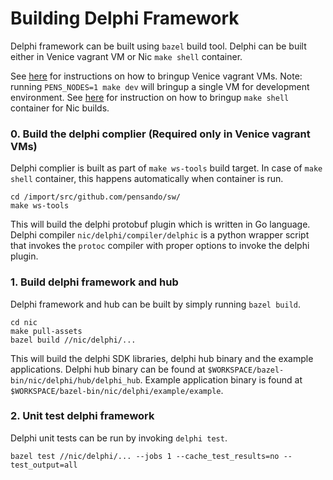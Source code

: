 # Building Delphi Framework

Delphi framework can be built using `bazel` build tool. Delphi can be built either in Venice vagrant VM or Nic `make shell` container.

See [here](../../../docs/dev.md) for instructions on how to bringup Venice vagrant VMs. Note: running `PENS_NODES=1 make dev` will bringup a single VM for development environment.
See [here](../../README.md) for instruction on how to bringup `make shell` container for Nic builds.

### 0. Build the delphi complier (Required only in Venice vagrant VMs)

Delphi complier is built as part of `make ws-tools` build target. In case of `make shell` container, this happens automatically when container is run.

```
cd /import/src/github.com/pensando/sw/
make ws-tools
```

This will build the delphi protobuf plugin which is written in Go language. Delphi compiler
`nic/delphi/compiler/delphic` is a python wrapper script that invokes the `protoc` compiler with proper options to invoke the delphi plugin.

### 1. Build delphi framework and hub

Delphi framework and hub can be built by simply running `bazel build`.

```
cd nic
make pull-assets
bazel build //nic/delphi/...
```

This will build the delphi SDK libraries, delphi hub binary and the example applications.
Delphi hub binary can be found at `$WORKSPACE/bazel-bin/nic/delphi/hub/delphi_hub`. Example application binary is found at `$WORKSPACE/bazel-bin/nic/delphi/example/example`.

### 2. Unit test delphi framework

Delphi unit tests can be run by invoking `delphi test`.

```
bazel test //nic/delphi/... --jobs 1 --cache_test_results=no --test_output=all
```
